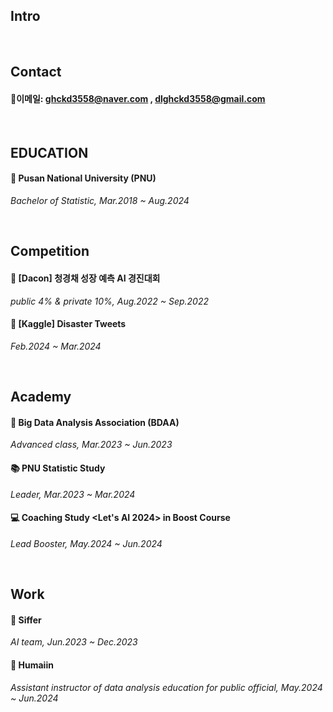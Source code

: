 ## Intro

<br/>

## Contact
 #### 📧이메일: ghckd3558@naver.com , dlghckd3558@gmail.com

<br/>

## EDUCATION
 #### 🏫 Pusan National University (PNU)
   *Bachelor of Statistic, Mar.2018 ~ Aug.2024* 

<br/>

## Competition
 #### 🥬 [Dacon] 청경채 성장 예측 AI 경진대회
   *public 4% & private 10%, Aug.2022 ~ Sep.2022* 
   
 #### 🚒 [Kaggle] Disaster Tweets
   *Feb.2024 ~ Mar.2024*
   
<br/>

## Academy
 #### 📖 Big Data Analysis Association (BDAA) 
   *Advanced class, Mar.2023 ~ Jun.2023*

 #### 📚 PNU Statistic Study
   *Leader, Mar.2023 ~ Mar.2024*
  
 #### 💻 Coaching Study <Let's AI 2024> in Boost Course
   *Lead Booster, May.2024 ~ Jun.2024* 

<br/>

## Work
 #### 👚 Siffer
   *AI team, Jun.2023 ~ Dec.2023*

 #### 📂 Humaiin
   *Assistant instructor of data analysis education for public official, May.2024 ~ Jun.2024*

 
 

<!--
**HoChangLee98/HoChangLee98** is a ✨ _special_ ✨ repository because its `README.md` (this file) appears on your GitHub profile.

Here are some ideas to get you started:

- 🔭 I’m currently working on ...
- 🌱 I’m currently learning ...
- 👯 I’m looking to collaborate on ...
- 🤔 I’m looking for help with ...
- 💬 Ask me about ...
- 📫 How to reach me: ...
- 😄 Pronouns: ...
- ⚡ Fun fact: ...
-->
